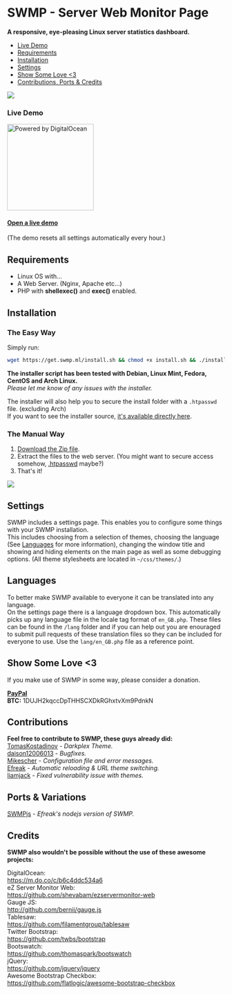 # SWMP - Server Web Monitor Page

**A responsive, eye-pleasing Linux server statistics dashboard.**
- [Live Demo](#live-demo)
- [Requirements](#requirements)
- [Installation](#installation)
- [Settings](#settings)
- [Show Some Love <3](#show-some-love-3)
- [Contributions, Ports & Credits](#contributions)


![](http://i.imgur.com/q8XWluS.png)    

### Live Demo    
<a href="https://m.do.co/c/b6c4ddc534a6" target="_blank"><img src="https://opensource.nyc3.digitaloceanspaces.com/attribution/assets/PoweredByDO/DO_Powered_by_Badge_blue.svg" alt="Powered by DigitalOcean" width="200"/></a>    
#### [Open a live demo](https://demo.swmp.ml)    
(The demo resets all settings automatically every hour.)

## Requirements
- Linux OS with...
- A Web Server. (Nginx, Apache etc...)
- PHP with **shellexec()** and **exec()** enabled.

## Installation

### The Easy Way
Simply run:
```bash
wget https://get.swmp.ml/install.sh && chmod +x install.sh && ./install.sh
```
**The installer script has been tested with Debian, Linux Mint, Fedora, CentOS and Arch Linux.**   
*Please let me know of any issues with the installer.*

The installer will also help you to secure the install folder with a `.htpasswd` file. (excluding Arch)    
If you want to see the installer source, [it's available directly here](https://get.swmp.ml/install.sh).    

### The Manual Way
1. [Download the Zip file](https://github.com/fuzzymannerz/swmp/archive/master.zip).
2. Extract the files to the web server. (You might want to secure access somehow, [.htpasswd](http://www.htaccesstools.com/htpasswd-generator/) maybe?)
3. That's it!

![](https://camo.githubusercontent.com/b5d5b9c5b91d43c3352ac1cd7eb31b73116a4bee/687474703a2f2f692e696d6775722e636f6d2f766c77394e79562e706e67)
## Settings
SWMP includes a settings page. This enables you to configure some things with your SWMP installation.    
This includes choosing from a selection of themes, choosing the language (See [Languages](#languages) for more information), changing the window title and showing and hiding elements on the main page as well as some debugging options.
(All theme stylesheets are located in `~/css/themes/`.)

## Languages
To better make SWMP available to everyone it can be translated into any language.    
On the settings page there is a language dropdown box. This automatically picks up any language file in the locale tag format of `en_GB.php`. These files can be found in the `/lang` folder and if you can help out you are enouraged to submit pull requests of these translation files so they can be included for everyone to use. Use the `lang/en_GB.php` file as a reference point.

## Show Some Love <3
If you make use of SWMP in some way, please consider a donation.    

**[PayPal](https://paypal.me/fuzzymannerz)**        
**BTC:** 1DUJH2kqccDpTHHSCXDkRGhxtvXm9PdnkN

## Contributions
**Feel free to contribute to SWMP, these guys already did:**   
[TomasKostadinov](https://github.com/TomasKostadinov) - _Darkplex Theme._    
[daison12006013](https://github.com/daison12006013) - _Bugfixes._   
[Mikescher](https://github.com/Mikescher) - _Configuration file and error messages._    
[Efreak](https://github.com/Efreak) - _Automatic reloading & URL theme switching._   
[liamjack](https://github.com/liamjack) - _Fixed vulnerability issue with themes._

## Ports & Variations
[SWMPjs](https://github.com/Efreak/swmpjs) - _Efreak's nodejs version of SWMP._   

## Credits
**SWMP also wouldn't be possible without the use of these awesome projects:**    

DigitalOcean:    
https://m.do.co/c/b6c4ddc534a6    
eZ Server Monitor Web:    
https://github.com/shevabam/ezservermonitor-web    
Gauge JS:    
http://github.com/bernii/gauge.js   
Tablesaw:    
https://github.com/filamentgroup/tablesaw    
Twitter Bootstrap:    
https://github.com/twbs/bootstrap    
Bootswatch:    
https://github.com/thomaspark/bootswatch    
jQuery:    
https://github.com/jquery/jquery    
Awesome Bootstrap Checkbox:    
https://github.com/flatlogic/awesome-bootstrap-checkbox    
